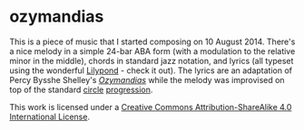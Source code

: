 ozymandias
==========

This is a piece of music that I started composing on 10 August 2014. There's a nice melody in a simple 24-bar ABA form (with a modulation to the relative minor in the middle), chords in standard jazz notation, and lyrics (all typeset using the wonderful [Lilypond](http://www.lilypond.org/) - check it out). The lyrics are an adaptation of Percy Bysshe Shelley's [*Ozymandias*](http://en.wikipedia.org/wiki/Ozymandias) while the melody was improvised on top of the standard [circle](https://en.wikipedia.org/wiki/Vi%E2%80%93ii%E2%80%93V%E2%80%93I) [progression](http://www.musictheory.net/lessons/56).

This work is licensed under a [Creative Commons Attribution-ShareAlike 4.0 International License](https://creativecommons.org/licenses/by-sa/4.0/).
